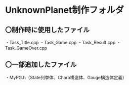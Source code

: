 # UnknownPlanet制作フォルダ
## 〇制作時に使用したファイル
・Task_Title.cpp
・Task_Game.cpp
・Task_Result.cpp
・Task_GameOver.cpp
	
## 〇一部追加したファイル
・MyPG.h（State列挙体、Chara構造体、Gauge構造体定義）

